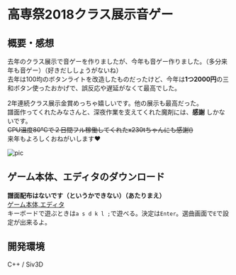 # 高専祭2018クラス展示音ゲー

## 概要・感想
去年のクラス展示で音ゲーを作りましたが、今年も音ゲー作りました。（多分来年も音ゲー）（好きだししょうがないね）  
去年は100均のボタンライトを改造したものだったけど、今年は**1つ2000円**の三和ボタン使ったおかげで、誤反応や遅延がなくて最高でした。  

2年連続クラス展示金賞めっちゃ嬉しいです。他の展示も最高だった。  
譜面作ってくれたみなさんと、深夜作業を支えてくれた魔剤には、**感謝** しかないです。  
~~CPU温度80℃で２日間フル稼働してくれたx230tちゃんにも感謝()~~  
来年もよろしくおねがいします❤  

![pic](https://user-images.githubusercontent.com/16350703/47975951-76d2c780-e0f3-11e8-91fe-a52094f4ea51.png)

## ゲーム本体、エディタのダウンロード
**譜面配布はないです（というかできない）（あたりまえ）**  
[ゲーム本体,エディタ](https://github.com/ueken0307/RhythmGame2018/releases)  
キーボードで遊ぶときは`a s d k l ;`で遊べる。決定は`Enter`。選曲画面で`E`で設定が出来るよ。

## 開発環境
C++ / Siv3D
